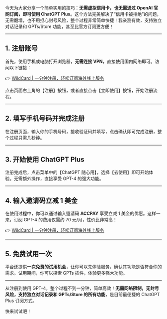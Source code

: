 今天为大家分享一个简单实用的技巧：**无需虚拟信用卡，也无需通过 OpenAI 官网订阅，即可使用 ChatGPT Plus**。这个方法完美解决了“信用卡被拒绝”的问题，无需翻墙，也不用担心封号风险，整个过程非常简单快捷！我亲测有效，支持独立对话记录和 GPTs/Store 功能，甚至比官方订阅更方便！

---

## 1. 注册账号

首先，使用手机或电脑打开浏览器，**无需连接 VPN**，直接使用国内网络即可。访问以下链接：

👉 [WildCard | 一分钟注册，轻松订阅海外线上服务](https://bit.ly/bewildcard)

点击页面右上角的【注册】按钮，或者直接点击【立即使用】按钮，开始注册流程。

---

## 2. 填写手机号码并完成注册

在注册页面，输入你的手机号码，接收验证码并填写，点击确认即可完成注册，整个过程只需几秒钟。

---

## 3. 开始使用 ChatGPT Plus

注册完成后，点击菜单中的【ChatGPT 随心用】，选择【去使用】即可开始体验。无需额外操作，直接享受 GPT-4 的强大功能。

---

## 4. 输入邀请码立减 1 美金

在使用过程中，你可以通过输入邀请码 **ACCPAY** 享受立减 1 美金的优惠。这样一来，订阅 GPT-4 的费用仅需约 70 元/月，性价比非常高！

👉 [WildCard | 一分钟注册，轻松订阅海外线上服务](https://bit.ly/bewildcard)

---

## 5. 免费试用一次

平台还提供**一次免费的试用机会**，让你可以先体验服务，确认其功能是否符合你的需求。试用期间，你可以探索 GPTs 插件，体验更多强大功能。

---

从注册到使用 GPT-4，整个过程不到一分钟，简单高效！**无需网络限制，无封号风险，支持独立对话记录和 GPTs/Store 的所有功能**，是目前最便捷的 ChatGPT Plus 订阅方式。

快来试试吧！